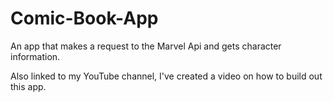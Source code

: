 # Comic-Book-App
An app that makes a request to the Marvel Api and gets character information.

Also linked to my YouTube channel, I've created a video on how to build out this app. 

